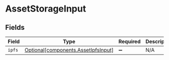 # AssetStorageInput


## Fields

| Field                                                                            | Type                                                                             | Required                                                                         | Description                                                                      |
| -------------------------------------------------------------------------------- | -------------------------------------------------------------------------------- | -------------------------------------------------------------------------------- | -------------------------------------------------------------------------------- |
| `ipfs`                                                                           | [Optional[components.AssetIpfsInput]](../../models/components/assetipfsinput.md) | :heavy_minus_sign:                                                               | N/A                                                                              |